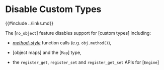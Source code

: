 Disable Custom Types
====================

{{#include ../links.md}}

The [`no_object`] feature disables support for [custom types] including:

* [_method-style_]({{rootUrl}}/rust/methods.md}}) function calls (e.g. `obj.method()`),

* [object maps] and the [`Map`] type,

* the `register_get`, `register_set` and `register_get_set` APIs for [`Engine`]
